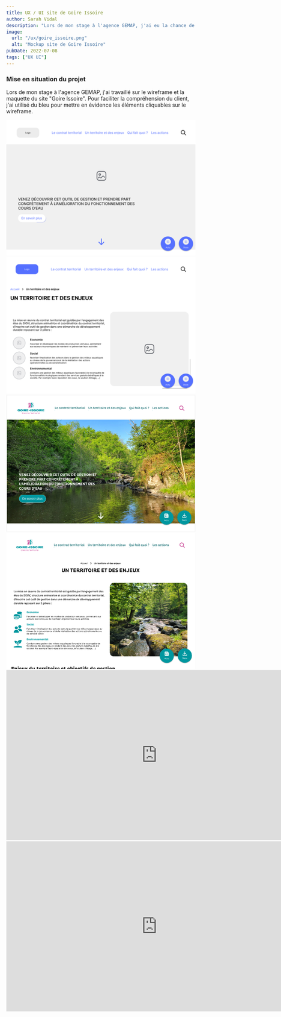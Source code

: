 ```yaml
---
title: UX / UI site de Goire Issoire
author: Sarah Vidal
description: "Lors de mon stage à l'agence GEMAP, j'ai eu la chance de travailler sur"
image:
  url: "/ux/goire_issoire.png"
  alt: "Mockup site de Goire Issoire"
pubDate: 2022-07-08
tags: ["UX UI"]
---
```


<section class="flex flex-col gap-28">

<section class="flex flex-col items-center">
  <div class=" flex flex-col gap-6 py-6 justify-center items-center w-2/3">
    <h3 class=" text-4xl font-passion">Mise en situation du projet</h3>
    <p class="text-xl text-center">Lors de mon stage à l'agence GEMAP, j'ai travaillé sur le wireframe et la maquette du site "Goire Issoire". Pour faciliter la compréhension du client, j'ai utilisé du bleu pour mettre en évidence les éléments cliquables sur le wireframe.</p>
  </div>
</section>

<section class="grid grid-cols-2 pb-16 gap-28">
  <div class="flex flex-col gap-16">
    <img class="w-full" src="/public/projet_goire-issoire/accueil.png" alt="">
    <img class="w-full" src="/public/projet_goire-issoire/territoire-enjeux.png" alt="">
  </div>

  <div class="flex flex-col gap-16">
    <img class="w-full" src="/public/projet_goire-issoire/maquette-accueil.png" alt="">
    <img class="w-full" src="/public/projet_goire-issoire/maquette-territoire-enjeux.png" alt="">
  </div>
</section>

<section class="flex justify-center gap-8">
    <iframe style="border: 1px solid rgba(0, 0, 0, 0.1);" width="800" height="450" src="https://embed.figma.com/proto/j1NUq3DeIOdQbD3beRmSZE/Goire-Issoire?node-id=2-292&scaling=scale-down-width&content-scaling=fixed&page-id=0%3A1&starting-point-node-id=2%3A292&embed-host=share" allowfullscreen>   </iframe>

  <iframe style="border: 1px solid rgba(0, 0, 0, 0.1);" width="800" height="450" src="https://embed.figma.com/proto/j1NUq3DeIOdQbD3beRmSZE/Goire-Issoire?node-id=139-4320&scaling=scale-down-width&content-scaling=fixed&page-id=139%3A1802&starting-point-node-id=139%3A4320&embed-host=share" allowfullscreen></iframe>
</section>

</section>
